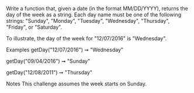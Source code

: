 Write a function that, given a date (in the format MM/DD/YYYY), returns the day of the week as a string. Each day name must be one of the following strings: "Sunday", "Monday", "Tuesday", "Wednesday", "Thursday", "Friday", or "Saturday".

To illustrate, the day of the week for "12/07/2016" is "Wednesday".

Examples
getDay("12/07/2016") ➞ "Wednesday"

getDay("09/04/2016") ➞ "Sunday"

getDay("12/08/2011") ➞ "Thursday"

Notes
This challenge assumes the week starts on Sunday.